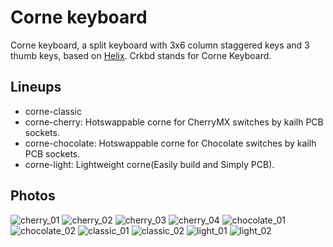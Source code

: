 # Corne keyboard
Corne keyboard, a split keyboard with 3x6 column staggered keys and 3 thumb keys, based on [Helix](https://github.com/MakotoKurauchi/helix).
Crkbd stands for Corne Keyboard.

## Lineups
- corne-classic
- corne-cherry: Hotswappable corne for CherryMX switches by kailh PCB sockets.
- corne-chocolate: Hotswappable corne for Chocolate switches by kailh PCB sockets.
- corne-light: Lightweight corne(Easily build and Simply PCB).

## Photos
![cherry_01](https://user-images.githubusercontent.com/736191/47172655-0d0e9b80-d347-11e8-8a11-ccce9bf8d2b4.JPG)
![cherry_02](https://user-images.githubusercontent.com/736191/47172658-0da73200-d347-11e8-8ab5-6267faf3e447.JPG)
![cherry_03](https://user-images.githubusercontent.com/736191/47172661-0da73200-d347-11e8-95a5-4e978fbb70bb.JPG)
![cherry_04](https://user-images.githubusercontent.com/736191/47172662-0da73200-d347-11e8-8510-139a9ed94d9a.JPG)
![chocolate_01](https://user-images.githubusercontent.com/736191/49698496-0c3c0c80-fc08-11e8-87bc-4fd2aa7f3f78.jpg)
![chocolate_02](https://user-images.githubusercontent.com/736191/49698493-06462b80-fc08-11e8-95fd-8d18763b38ff.jpg)
![classic_01](https://user-images.githubusercontent.com/736191/43596530-8330e31e-96ba-11e8-8aee-4956470d2c3b.png)
![classic_02](https://user-images.githubusercontent.com/736191/43596538-8ab6be6a-96ba-11e8-90c5-13edd2eb7fb4.png)
![light_01](https://user-images.githubusercontent.com/736191/69654854-d615c800-10b8-11ea-8903-ebf019d7b125.png)
![light_02](https://user-images.githubusercontent.com/736191/69654882-df069980-10b8-11ea-8efe-069b68db3bc0.png)
